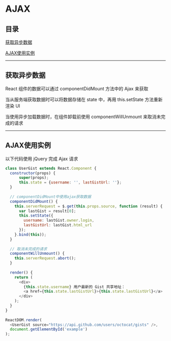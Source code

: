 # AJAX

## 目录

[获取异步数据](#jump1)

[AJAX使用实例](#jump2)

---	

<span id="jump1"></span>

## 获取异步数据

React 组件的数据可以通过 componentDidMount 方法中的 Ajax 来获取

当从服务端获取数据时可以将数据存储在 state 中，再用 this.setState 方法重新渲染 UI

当使用异步加载数据时，在组件卸载前使用 componentWillUnmount 来取消未完成的请求

---

<span id="jump"></span>

## AJAX使用实例

以下代码使用 jQuery 完成 Ajax 请求

```javascript
class UserGist extends React.Component {
  constructor(props) {
      super(props);
      this.state = {username: '', lastGistUrl: ''};
  }
 
  // componentDidMount中使用ajax获取数据
  componentDidMount() {
    this.serverRequest = $.get(this.props.source, function (result) {
      var lastGist = result[0];
      this.setState({
        username: lastGist.owner.login,
        lastGistUrl: lastGist.html_url
      });
    }.bind(this));
  }
 
  // 取消未完成的请求
  componentWillUnmount() {
    this.serverRequest.abort();
  }
 
  render() {
    return (
      <div>
        {this.state.username} 用户最新的 Gist 共享地址：
        <a href={this.state.lastGistUrl}>{this.state.lastGistUrl}</a>
      </div>
    );
  }
}
 
ReactDOM.render(
  <UserGist source="https://api.github.com/users/octocat/gists" />,
  document.getElementById('example')
);
```
